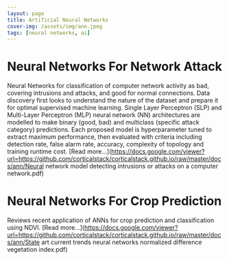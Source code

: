 ```yaml
---
layout: page
title: Artificial Neural Networks
cover-img: /assets/img/ann.jpeg
tags: [neural networks, ai]
---
```

# Neural Networks For Network Attack
Neural Networks for classification of computer network activity as bad, covering intrusions and attacks, and good for 
normal connections. Data discovery first looks to understand the nature of the dataset and prepare it for optimal 
supervised machine learning. Single Layer Perceptron (SLP) and Multi-Layer Perceptron (MLP) neural network (NN) 
architectures are modelled to make binary (good, bad) and multiclass (specific attack category) predictions. 
Each proposed model is hyperparameter tuned to extract maximum performance, then evaluated with criteria including 
detection rate, false alarm rate, accuracy, complexity of topology and training runtime cost. [Read more...](https://docs.google.com/viewer?url=https://github.com/corticalstack/corticalstack.github.io/raw/master/docs/ann/Neural network model detecting intrusions or attacks on a computer network.pdf)

# Neural Networks For Crop Prediction
Reviews recent application of ANNs for crop prediction and classification using NDVI. [Read more...](https://docs.google.com/viewer?url=https://github.com/corticalstack/corticalstack.github.io/raw/master/docs/ann/State art current trends neural networks normalized difference vegetation index.pdf)